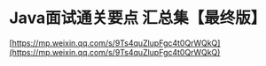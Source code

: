 # Java面试通关要点 汇总集【最终版】
<authorAndTime dateTime='2018-05-09 13:39:06'/>

[https://mp.weixin.qq.com/s/9Ts4quZlupFgc4t0QrWQkQ](https://mp.weixin.qq.com/s/9Ts4quZlupFgc4t0QrWQkQ)
